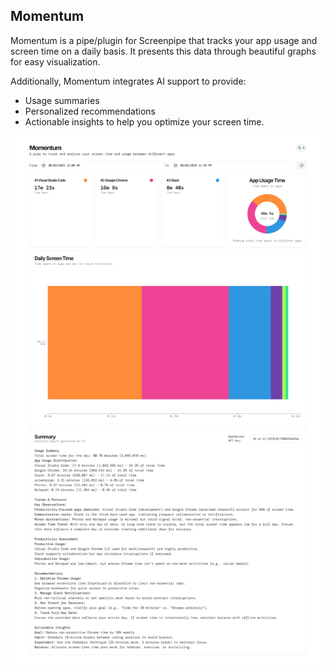 ## Momentum

Momentum is a pipe/plugin for Screenpipe that tracks your app usage and screen time on a daily basis. It presents this data through beautiful graphs for easy visualization.

Additionally, Momentum integrates AI support to provide:

- Usage summaries
- Personalized recommendations
- Actionable insights to help you optimize your screen time.

<img src=".github/Screenshot.png"  alt="momentum">
